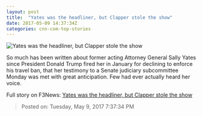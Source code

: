 ```yaml
---
layout: post
title:  "Yates was the headliner, but Clapper stole the show"
date: 2017-05-09 14:37:34Z
categories: cnn-com-top-stories
---
```


![Yates was the headliner, but Clapper stole the show](http://i2.cdn.cnn.com/cnnnext/dam/assets/170508173517-clapper-unclassified-information-cant-leak-00001825-super-tease.jpg)

So much has been written about former acting Attorney General Sally Yates since President Donald Trump fired her in January for declining to enforce his travel ban, that her testimony to a Senate judiciary subcommittee Monday was met with great anticipation. Few had ever actually heard her voice.


Full story on F3News: [Yates was the headliner, but Clapper stole the show](http://www.f3nws.com/n/FvDs2)

> Posted on: Tuesday, May 9, 2017 7:37:34 PM
